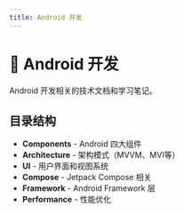 ```yaml
---
title: Android 开发
---
```


# 📱 Android 开发

Android 开发相关的技术文档和学习笔记。

## 目录结构

- **Components** - Android 四大组件
- **Architecture** - 架构模式（MVVM、MVI等）
- **UI** - 用户界面和视图系统
- **Compose** - Jetpack Compose 相关
- **Framework** - Android Framework 层
- **Performance** - 性能优化
